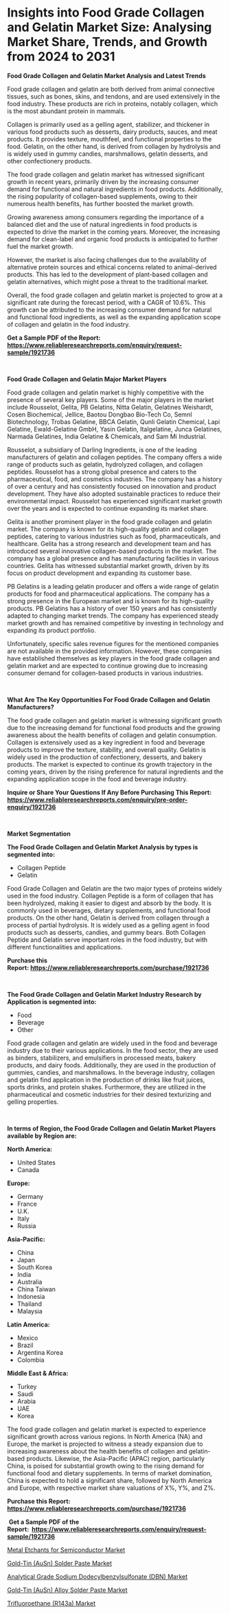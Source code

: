 <p><h1>Insights into Food Grade Collagen and Gelatin Market Size: Analysing Market Share, Trends, and Growth from 2024 to 2031</h1></p><p><strong>Food Grade Collagen and Gelatin Market Analysis and Latest Trends</strong></p>
<p><p>Food grade collagen and gelatin are both derived from animal connective tissues, such as bones, skins, and tendons, and are used extensively in the food industry. These products are rich in proteins, notably collagen, which is the most abundant protein in mammals.</p><p>Collagen is primarily used as a gelling agent, stabilizer, and thickener in various food products such as desserts, dairy products, sauces, and meat products. It provides texture, mouthfeel, and functional properties to the food. Gelatin, on the other hand, is derived from collagen by hydrolysis and is widely used in gummy candies, marshmallows, gelatin desserts, and other confectionery products.</p><p>The food grade collagen and gelatin market has witnessed significant growth in recent years, primarily driven by the increasing consumer demand for functional and natural ingredients in food products. Additionally, the rising popularity of collagen-based supplements, owing to their numerous health benefits, has further boosted the market growth.</p><p>Growing awareness among consumers regarding the importance of a balanced diet and the use of natural ingredients in food products is expected to drive the market in the coming years. Moreover, the increasing demand for clean-label and organic food products is anticipated to further fuel the market growth.</p><p>However, the market is also facing challenges due to the availability of alternative protein sources and ethical concerns related to animal-derived products. This has led to the development of plant-based collagen and gelatin alternatives, which might pose a threat to the traditional market.</p><p>Overall, the food grade collagen and gelatin market is projected to grow at a significant rate during the forecast period, with a CAGR of 10.6%. This growth can be attributed to the increasing consumer demand for natural and functional food ingredients, as well as the expanding application scope of collagen and gelatin in the food industry.</p></p>
<p><strong>Get a Sample PDF of the Report:&nbsp; <a href="https://www.reliableresearchreports.com/enquiry/request-sample/1921736">https://www.reliableresearchreports.com/enquiry/request-sample/1921736</a></strong></p>
<p>&nbsp;</p>
<p><strong>Food Grade Collagen and Gelatin Major Market Players</strong></p>
<p><p>Food grade collagen and gelatin market is highly competitive with the presence of several key players. Some of the major players in the market include Rousselot, Gelita, PB Gelatins, Nitta Gelatin, Gelatines Weishardt, Cosen Biochemical, Jellice, Baotou Dongbao Bio-Tech Co, Semnl Biotechnology, Trobas Gelatine, BBCA Gelatin, Qunli Gelatin Chemical, Lapi Gelatine, Ewald-Gelatine GmbH, Yasin Gelatin, Italgelatine, Junca Gelatines, Narmada Gelatines, India Gelatine & Chemicals, and Sam Mi Industrial.</p><p>Rousselot, a subsidiary of Darling Ingredients, is one of the leading manufacturers of gelatin and collagen peptides. The company offers a wide range of products such as gelatin, hydrolyzed collagen, and collagen peptides. Rousselot has a strong global presence and caters to the pharmaceutical, food, and cosmetics industries. The company has a history of over a century and has consistently focused on innovation and product development. They have also adopted sustainable practices to reduce their environmental impact. Rousselot has experienced significant market growth over the years and is expected to continue expanding its market share.</p><p>Gelita is another prominent player in the food grade collagen and gelatin market. The company is known for its high-quality gelatin and collagen peptides, catering to various industries such as food, pharmaceuticals, and healthcare. Gelita has a strong research and development team and has introduced several innovative collagen-based products in the market. The company has a global presence and has manufacturing facilities in various countries. Gelita has witnessed substantial market growth, driven by its focus on product development and expanding its customer base.</p><p>PB Gelatins is a leading gelatin producer and offers a wide range of gelatin products for food and pharmaceutical applications. The company has a strong presence in the European market and is known for its high-quality products. PB Gelatins has a history of over 150 years and has consistently adapted to changing market trends. The company has experienced steady market growth and has remained competitive by investing in technology and expanding its product portfolio.</p><p>Unfortunately, specific sales revenue figures for the mentioned companies are not available in the provided information. However, these companies have established themselves as key players in the food grade collagen and gelatin market and are expected to continue growing due to increasing consumer demand for collagen-based products in various industries.</p></p>
<p>&nbsp;</p>
<p><strong>What Are The Key Opportunities For Food Grade Collagen and Gelatin Manufacturers?</strong></p>
<p><p>The food grade collagen and gelatin market is witnessing significant growth due to the increasing demand for functional food products and the growing awareness about the health benefits of collagen and gelatin consumption. Collagen is extensively used as a key ingredient in food and beverage products to improve the texture, stability, and overall quality. Gelatin is widely used in the production of confectionery, desserts, and bakery products. The market is expected to continue its growth trajectory in the coming years, driven by the rising preference for natural ingredients and the expanding application scope in the food and beverage industry.</p></p>
<p><strong>Inquire or Share Your Questions If Any Before Purchasing This Report: <a href="https://www.reliableresearchreports.com/enquiry/pre-order-enquiry/1921736">https://www.reliableresearchreports.com/enquiry/pre-order-enquiry/1921736</a></strong></p>
<p>&nbsp;</p>
<p><strong>Market Segmentation</strong></p>
<p><strong>The Food Grade Collagen and Gelatin Market Analysis by types is segmented into:</strong></p>
<p><ul><li>Collagen Peptide</li><li>Gelatin</li></ul></p>
<p><p>Food Grade Collagen and Gelatin are the two major types of proteins widely used in the food industry. Collagen Peptide is a form of collagen that has been hydrolyzed, making it easier to digest and absorb by the body. It is commonly used in beverages, dietary supplements, and functional food products. On the other hand, Gelatin is derived from collagen through a process of partial hydrolysis. It is widely used as a gelling agent in food products such as desserts, candies, and gummy bears. Both Collagen Peptide and Gelatin serve important roles in the food industry, but with different functionalities and applications.</p></p>
<p><strong>Purchase this Report:&nbsp;<a href="https://www.reliableresearchreports.com/purchase/1921736">https://www.reliableresearchreports.com/purchase/1921736</a></strong></p>
<p>&nbsp;</p>
<p><strong>The Food Grade Collagen and Gelatin Market Industry Research by Application is segmented into:</strong></p>
<p><ul><li>Food</li><li>Beverage</li><li>Other</li></ul></p>
<p><p>Food grade collagen and gelatin are widely used in the food and beverage industry due to their various applications. In the food sector, they are used as binders, stabilizers, and emulsifiers in processed meats, bakery products, and dairy foods. Additionally, they are used in the production of gummies, candies, and marshmallows. In the beverage industry, collagen and gelatin find application in the production of drinks like fruit juices, sports drinks, and protein shakes. Furthermore, they are utilized in the pharmaceutical and cosmetic industries for their desired texturizing and gelling properties.</p></p>
<p>&nbsp;</p>
<p><strong>In terms of Region, the Food Grade Collagen and Gelatin Market Players available by Region are:</strong></p>
<p>
    <p> <strong> North America: </strong>
        <ul>
            <li>United States</li>
            <li>Canada</li>
        </ul>
        </p> 
    <p> <strong> Europe: </strong>
        <ul>
            <li>Germany</li>
            <li>France</li>
            <li>U.K.</li>
            <li>Italy</li>
            <li>Russia</li>
        </ul>
        </p> 
    <p> <strong> Asia-Pacific: </strong>
        <ul>
            <li>China</li>
            <li>Japan</li>
            <li>South Korea</li>
            <li>India</li>
            <li>Australia</li>
            <li>China Taiwan</li>
            <li>Indonesia</li>
            <li>Thailand</li>
            <li>Malaysia</li>
        </ul>
        </p> 
    <p> <strong> Latin America: </strong>
        <ul>
            <li>Mexico</li>
            <li>Brazil</li>
            <li>Argentina Korea</li>
            <li>Colombia</li>
        </ul>
        </p> 
    <p> <strong> Middle East & Africa: </strong>
        <ul>
            <li>Turkey</li>
            <li>Saudi</li>
            <li>Arabia</li>
            <li>UAE</li>
            <li>Korea</li>
        </ul>
    </p>
    </p>
<p><p>The food grade collagen and gelatin market is expected to experience significant growth across various regions. In North America (NA) and Europe, the market is projected to witness a steady expansion due to increasing awareness about the health benefits of collagen and gelatin-based products. Likewise, the Asia-Pacific (APAC) region, particularly China, is poised for substantial growth owing to the rising demand for functional food and dietary supplements. In terms of market domination, China is expected to hold a significant share, followed by North America and Europe, with respective market share valuations of X%, Y%, and Z%.</p></p>
<p><strong>Purchase this Report: <a href="https://www.reliableresearchreports.com/purchase/1921736">https://www.reliableresearchreports.com/purchase/1921736</a></strong></p>
<p>&nbsp;<strong>Get a Sample PDF of the Report:&nbsp;&nbsp;<a href="https://www.reliableresearchreports.com/enquiry/request-sample/1921736">https://www.reliableresearchreports.com/enquiry/request-sample/1921736</a></strong></p>
<p><strong></strong></p>
<p><p><a href="https://github.com/Krish2023na/Market-Research-Report-List-2/blob/main/metal-etchants-for-semiconductor-market.md">Metal Etchants for Semiconductor Market</a></p><p><a href="https://github.com/zebdakicsin/Market-Research-Report-List-2/blob/main/gold-tin-ausn-solder-paste-market.md">Gold-Tin (AuSn) Solder Paste Market</a></p><p><a href="https://github.com/kipkeeva/Market-Research-Report-List-2/blob/main/analytical-grade-sodium-dodecylbenzylsulfonate-dbn-market.md">Analytical Grade Sodium Dodecylbenzylsulfonate (DBN) Market</a></p><p><a href="https://github.com/kuntayevaz/Market-Research-Report-List-2/blob/main/gold-tin-ausn-alloy-solder-paste-market.md">Gold-Tin (AuSn) Alloy Solder Paste Market</a></p><p><a href="https://github.com/provorikovar/Market-Research-Report-List-2/blob/main/trifluoroethane-r143a-market.md">Trifluoroethane (R143a) Market</a></p></p>